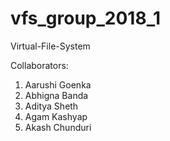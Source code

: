 # vfs_group_2018_1
Virtual-File-System

Collaborators:
1) Aarushi Goenka
2) Abhigna Banda
3) Aditya Sheth
4) Agam Kashyap
5) Akash Chunduri
